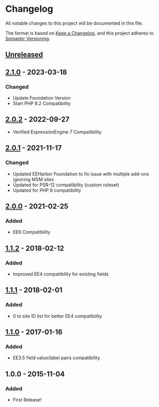 # Changelog
All notable changes to this project will be documented in this file.

The format is based on [Keep a Changelog](https://keepachangelog.com/),
and this project adheres to [Semantic Versioning](https://semver.org/spec/v2.0.0.html).

## [Unreleased]


## [2.1.0] - 2023-03-18
### Changed
- Update Foundation Version
- Start PHP 8.2 Compatibility

## [2.0.2] - 2022-09-27
- Verified ExpressionEngine 7 Compatibility

## [2.0.1] - 2021-11-17
### Changed
- Updated EEHarbor Foundation to fix issue with multiple add-ons ignoring MSM sites
- Updated for PSR-12 compatibility (custom ruleset)
- Updated for PHP 8 compatibility

## [2.0.0] - 2021-02-25
### Added
- EE6 Compatibility

## [1.1.2] - 2018-02-12
### Added
- Improved EE4 compatibility for existing fields

## [1.1.1] - 2018-02-01
### Added
- 0 to site ID list for better EE4 compatibility

## [1.1.0] - 2017-01-16
### Added
- EE3.5 field value/label pairs compatibility

## 1.0.0 - 2015-11-04
### Added
- First Release!

[Unreleased]: https://github.com/packettide/wygwam/compare/v2.1.0...HEAD
[2.1.0]: https://github.com/packettide/wygwam/compare/v2.0.2...v2.1.0
[2.0.2]: https://github.com/packettide/wygwam/compare/v2.0.1...v2.0.2
[2.0.1]: https://github.com/packettide/wygwam/compare/v2.0.0...v2.0.1
[2.0.0]: https://github.com/packettide/wygwam/compare/v1.1.2...v2.0.0
[1.1.2]: https://github.com/packettide/wygwam/compare/v1.1.1...v1.1.2
[1.1.1]: https://github.com/packettide/wygwam/compare/v1.1.0...v1.1.1
[1.1.0]: https://github.com/packettide/wygwam/compare/v1.0.0...v1.1.0